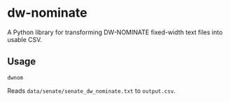 # dw-nominate

A Python library for transforming DW-NOMINATE fixed-width text files into usable CSV.

## Usage
```
dwnom
```

Reads `data/senate/senate_dw_nominate.txt` to `output.csv`.